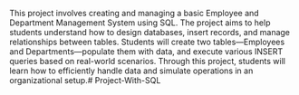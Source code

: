 This project involves creating and managing a basic Employee and Department 
Management System using SQL. The project aims to help students understand how to design 
databases, insert records, and manage relationships between tables. Students will create two 
tables—Employees and Departments—populate them with data, and execute various INSERT 
queries based on real-world scenarios. Through this project, students will learn how to efficiently 
handle data and simulate operations in an organizational setup.# Project-With-SQL

